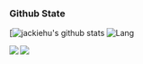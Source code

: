 ### Github State
[![jackiehu's github stats](https://github-readme-stats.vercel.app/api?username=jackiehu&show_icons=true&theme=tokyonight)
![Lang](https://github-readme-stats.vercel.app/api/top-langs/?username=jackiehu&show_icons=true&theme=tokyonight)

<a href="https://github.com/jackiehu/SwiftBrick">
  <img align="left" src="https://github-readme-stats.anuraghazra1.vercel.app/api/pin/?username=jackiehu&repo=SwiftBrick&show_icons=true&theme=tokyonight" />
</a>

<a href="https://github.com/jackiehu/SwiftMediator">
  <img align="left" src="https://github-readme-stats.anuraghazra1.vercel.app/api/pin/?username=jackiehu&repo=SwiftMediator&show_icons=true&theme=tokyonight" />
</a>
